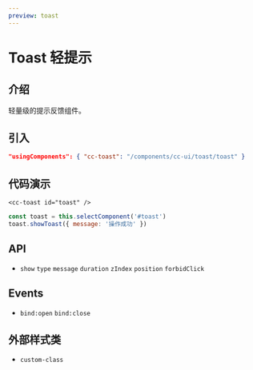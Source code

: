 ```yaml
---
preview: toast
---
```

# Toast 轻提示

## 介绍
轻量级的提示反馈组件。

## 引入
```json
"usingComponents": { "cc-toast": "/components/cc-ui/toast/toast" }
```

## 代码演示
```wxml
<cc-toast id="toast" />
```

```js
const toast = this.selectComponent('#toast')
toast.showToast({ message: '操作成功' })
```

## API
- `show` `type` `message` `duration` `zIndex` `position` `forbidClick`

## Events
- `bind:open` `bind:close`

## 外部样式类
- `custom-class` 